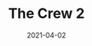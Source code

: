 ---
weight: 41
images:
- https://res.cloudinary.com/lrmn/image/upload/a_vflip/a_180/v1687375987/VIRTUAL-PHOTOGRAPHY/thecrew/Pic_20211220_134609_3840x2160_nbsfgn.jpg
- https://res.cloudinary.com/lrmn/image/upload/a_vflip/a_180/v1687375987/VIRTUAL-PHOTOGRAPHY/thecrew/Pic_20211220_134501_3840x2160_qarprj.jpg
- https://res.cloudinary.com/lrmn/image/upload/a_vflip/a_180/v1687375988/VIRTUAL-PHOTOGRAPHY/thecrew/Pic_20211220_134552_3840x2160_c4cywr.jpg
multipleColumn: true
title: The Crew 2
date: 2021-04-02
tags:
- outdoors
- all
---